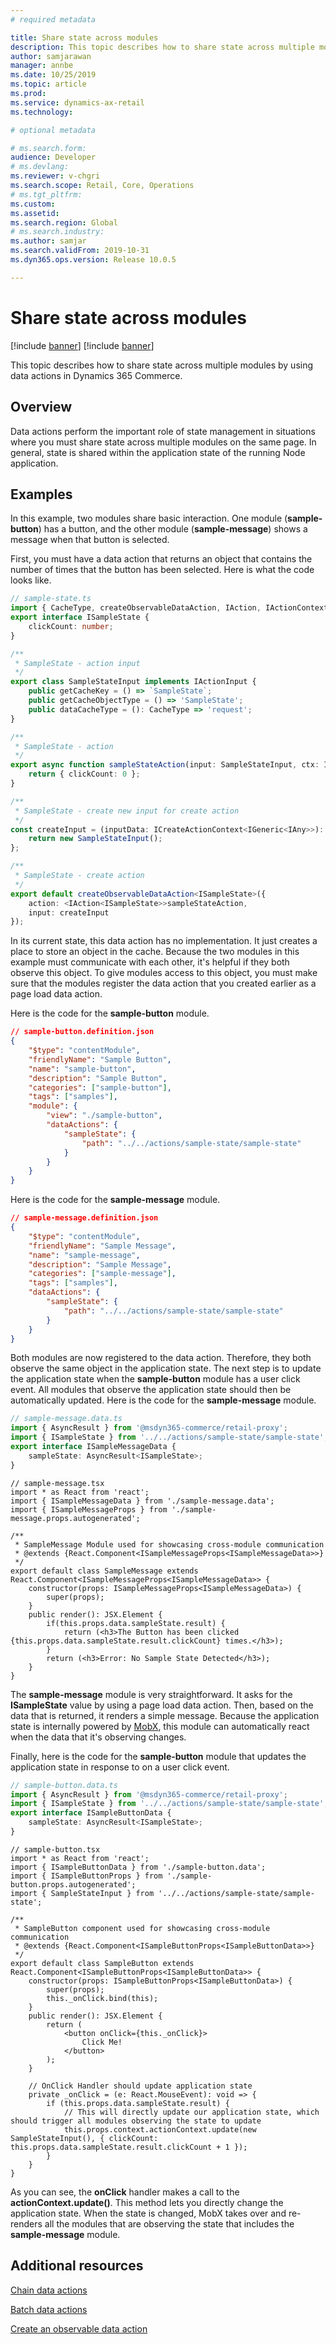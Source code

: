 ```yaml
---
# required metadata

title: Share state across modules
description: This topic describes how to share state across multiple modules by using data actions in Dynamics 365 Commerce.
author: samjarawan
manager: annbe
ms.date: 10/25/2019
ms.topic: article
ms.prod: 
ms.service: dynamics-ax-retail
ms.technology: 

# optional metadata

# ms.search.form: 
audience: Developer
# ms.devlang: 
ms.reviewer: v-chgri
ms.search.scope: Retail, Core, Operations
# ms.tgt_pltfrm: 
ms.custom: 
ms.assetid: 
ms.search.region: Global
# ms.search.industry: 
ms.author: samjar
ms.search.validFrom: 2019-10-31
ms.dyn365.ops.version: Release 10.0.5

---
```

# Share state across modules

[!include [banner](../includes/preview-banner.md)]
[!include [banner](../includes/banner.md)]

This topic describes how to share state across multiple modules by using data actions in Dynamics 365 Commerce.

## Overview

Data actions perform the important role of state management in situations where you must share state across multiple modules on the same page. In general, state is shared within the application state of the running Node application.

## Examples

In this example, two modules share basic interaction. One module (**sample-button**) has a button, and the other module (**sample-message**) shows a message when that button is selected.

First, you must have a data action that returns an object that contains the number of times that the button has been selected. Here is what the code looks like.

```typescript
// sample-state.ts
import { CacheType, createObservableDataAction, IAction, IActionContext, IActionInput, IAny, ICreateActionContext, IGeneric } from '@msdyn365-commerce/core';
export interface ISampleState {
    clickCount: number;
}

/**
 * SampleState - action input
 */
export class SampleStateInput implements IActionInput {
    public getCacheKey = () => `SampleState`;
    public getCacheObjectType = () => 'SampleState';
    public dataCacheType = (): CacheType => 'request';
}

/**
 * SampleState - action
 */
export async function sampleStateAction(input: SampleStateInput, ctx: IActionContext): Promise<ISampleState> {
    return { clickCount: 0 };
}

/**
 * SampleState - create new input for create action
 */
const createInput = (inputData: ICreateActionContext<IGeneric<IAny>>): IActionInput => {
    return new SampleStateInput();
};

/**
 * SampleState - create action
 */
export default createObservableDataAction<ISampleState>({
    action: <IAction<ISampleState>>sampleStateAction,
    input: createInput
});
```

In its current state, this data action has no implementation. It just creates a place to store an object in the cache. Because the two modules in this example must communicate with each other, it's helpful if they both observe this object. To give modules access to this object, you must make sure that the modules register the data action that you created earlier as a page load data action.

Here is the code for the **sample-button** module.

```json
// sample-button.definition.json
{
    "$type": "contentModule",
    "friendlyName": "Sample Button",
    "name": "sample-button",
    "description": "Sample Button",
    "categories": ["sample-button"],
    "tags": ["samples"],
    "module": {
        "view": "./sample-button",
        "dataActions": {
            "sampleState": {
                "path": "../../actions/sample-state/sample-state"
            }
        }
    }
}
```

Here is the code for the **sample-message** module.

```json
// sample-message.definition.json
{
    "$type": "contentModule",
    "friendlyName": "Sample Message",
    "name": "sample-message",
    "description": "Sample Message",
    "categories": ["sample-message"],
    "tags": ["samples"],
    "dataActions": {
        "sampleState": {
            "path": "../../actions/sample-state/sample-state"
        }
    }
}
```

Both modules are now registered to the data action. Therefore, they both observe the same object in the application state. The next step is to update the application state when the **sample-button** module has a user click event. All modules that observe the application state should then be automatically updated. Here is the code for the **sample-message** module.

```typescript
// sample-message.data.ts
import { AsyncResult } from '@msdyn365-commerce/retail-proxy';
import { ISampleState } from '../../actions/sample-state/sample-state';
export interface ISampleMessageData {
    sampleState: AsyncResult<ISampleState>;
}
```

```tsx
// sample-message.tsx
import * as React from 'react';
import { ISampleMessageData } from './sample-message.data';
import { ISampleMessageProps } from './sample-message.props.autogenerated';

/**
 * SampleMessage Module used for showcasing cross-module communication
 * @extends {React.Component<ISampleMessageProps<ISampleMessageData>>}
 */
export default class SampleMessage extends React.Component<ISampleMessageProps<ISampleMessageData>> {
    constructor(props: ISampleMessageProps<ISampleMessageData>) {
        super(props);
    }
    public render(): JSX.Element {
        if(this.props.data.sampleState.result) {
            return (<h3>The Button has been clicked {this.props.data.sampleState.result.clickCount} times.</h3>);
        }
        return (<h3>Error: No Sample State Detected</h3>);
    }
}
```

The **sample-message** module is very straightforward. It asks for the **ISampleState** value by using a page load data action. Then, based on the data that is returned, it renders a simple message. Because the application state is internally powered by [MobX](https://mobx.js.org/), this module can automatically react when the data that it's observing changes. 

Finally, here is the code for the **sample-button** module that updates the application state in response to on a user click event.

```typescript
// sample-button.data.ts
import { AsyncResult } from '@msdyn365-commerce/retail-proxy';
import { ISampleState } from '../../actions/sample-state/sample-state';
export interface ISampleButtonData {
    sampleState: AsyncResult<ISampleState>;
}
```

```tsx
// sample-button.tsx
import * as React from 'react';
import { ISampleButtonData } from './sample-button.data';
import { ISampleButtonProps } from './sample-button.props.autogenerated';
import { SampleStateInput } from '../../actions/sample-state/sample-state';

/**
 * SampleButton component used for showcasing cross-module communication
 * @extends {React.Component<ISampleButtonProps<ISampleButtonData>>}
 */
export default class SampleButton extends React.Component<ISampleButtonProps<ISampleButtonData>> {
    constructor(props: ISampleButtonProps<ISampleButtonData>) {
        super(props);
        this._onClick.bind(this);
    }
    public render(): JSX.Element {
        return (
            <button onClick={this._onClick}>
                Click Me!
            </button>
        );
    }

    // OnClick Handler should update application state
    private _onClick = (e: React.MouseEvent): void => {
        if (this.props.data.sampleState.result) {
            // This will directly update our application state, which should trigger all modules observing the state to update
            this.props.context.actionContext.update(new SampleStateInput(), { clickCount: this.props.data.sampleState.result.clickCount + 1 });
        }
    }
}
```

As you can see, the **onClick** handler makes a call to the **actionContext.update()**. This method lets you directly change the application state. When the state is changed, MobX takes over and re-renders all the modules that are observing the state that includes the **sample-message** module.

## Additional resources

[Chain data actions](chain-data-actions.md)

[Batch data actions](batch-data-actions.md)

[Create an observable data action](create-observable-data-action.md)
